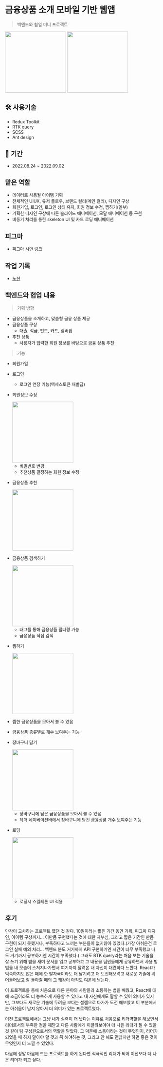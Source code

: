 # 금융상품 소개 모바일 기반 웹앱

> 백엔드와 협업 미니 프로젝트

<div style={{display: "flex"}}>
<image src="https://user-images.githubusercontent.com/90392240/190893467-8a03c0dd-f18f-4647-907a-d824c9c4c993.png" width="200" />
<image src="https://user-images.githubusercontent.com/90392240/190893398-72f70664-b5e5-4aa2-aca6-71393f7a5cfa.png" width="200"/>
</div>

## 🛠 사용기술

- Redux Toolkit
- RTK query
- SCSS
- Ant design

## 📅 기간

- 2022.08.24 ~ 2022.09.02

## 맡은 역할

- 데이터로 사용될 아이템 기획
- 전체적인 UIUX, 유저 플로우, 브랜드 컬러(메인 컬러), 디자인 구상
- 회원가입, 로그인, 로그인 상태 유지, 회원 정보 수정, 찜하기(일부)
- 기획한 디자인 구상에 따른 슬라이드 애니메이션, 모달 애니메이션 등 구현
- 비동기 처리를 통한 skeleton UI 및 카드 로딩 애니메이션

## 피그마

- [피그마 시안 링크](https://www.figma.com/file/dU8vLAjRevb7hmCLzblX4q?embed_host=notion&kind=&node-id=0%3A1&viewer=1)

## 작업 기록

- [노션](https://quickest-asterisk-75d.notion.site/Front-End-4f24f7a994094a8682951692c22e2d08)

## 백엔드와 협업 내용

> 기획 방향

- 금융상품을 소개하고, 맞춤형 금융 상품 제공
- 금융상품 구상
  - 대출, 적금, 펀드, 카드, 멤버쉽
- 추천 상품
  - 사용자가 입력한 회원 정보를 바탕으로 금융 상품 추천

> 기능

- 회원가입
- 로그인

  - 로그인 연장 기능(엑세스토큰 재발급)

- 회원정보 수정

  <image src="https://user-images.githubusercontent.com/90392240/190893576-ae9bab6a-f101-46be-ac4b-4d9d6faa6816.png" width="200" />

  - 비밀번호 변경
  - 추천상품 결정하는 회원 정보 수정

- 금융상품 추천

  <image src="https://user-images.githubusercontent.com/90392240/190893659-040f97c6-f775-4868-86ac-7612d6a9b001.png" width="200" />

- 금융상품 검색하기

  <image src="https://user-images.githubusercontent.com/90392240/190896210-87e45088-f1b9-4274-b3aa-ee43cb591351.gif" width="200" />

  - 태그를 통해 금융상품 필터링 가능
  - 금융상품 직접 검색

- 찜하기

  <image src="https://user-images.githubusercontent.com/90392240/190913655-365ea8b4-4d3e-4fde-b0bf-ba87e3601e41.gif" width="200" />

- 찜한 금융상품을 모아서 볼 수 있음
- 금융상품 종류별로 개수 보여주는 기능

- 장바구니 담기

  <image src="https://user-images.githubusercontent.com/90392240/190898852-3c185eaf-22ce-4738-b8a3-4f7376c87486.gif" width="200" />

  - 장바구니에 담은 금융상품을 모아서 볼 수 있음
  - 헤더 네이베이션바에서 장바구니에 담긴 금융상품 개수 보여주는 기능

- 로딩

  <image src="https://user-images.githubusercontent.com/90392240/190913802-1720bf4d-c725-4d6e-9da2-f880a4293ea2.gif" width="200" />

  - 로딩시 스켈레톤 UI 적용


## 후기

만감이 교차하는 프로젝트 였던 것 같다. 10일이라는 짧은 기간 동안 기획, 피그마 디자인, 아이템 구상까지... 이만큼 구현했다는 것에 대한 자부심, 그리고 짧은 기간인 만큼 구현이 되지 못했거나, 부족하다고 느끼는 부분들이 없지않아 있었다.(가장 아쉬운건 로그인 실패 예외 처리... 백엔드 분도 거기까지 API 구현하기엔 시간이 너무 부족했고 나도 거기까지 공부하기엔 시간이 부족했다.) 그래도 RTK query라는 처음 보는 기술을 잘 쓰기 위해 밤을 새며 문서를 읽고 공부하고 그 내용을 팀원들에게 공유하면서 사용 방법을  내 모습이 스쳐지나가면서 여기까지 달려온 내 자신이 대견하다 느낀다. React가 익숙하지도 않은 때에 한 발자국이라도 더 남기려고 더 도전해보려고 새로운 기술에 뛰어들어보고 잘 돌아갈 때의 그 쾌감이 아직도 여운에 남는다.

이 프로젝트를 통해 처음으로 다른 분야의 사람들과 소통하는 법을 배웠고, React에 대해 조금이라도 더 능숙하게 사용할 수 있다고 내 자신에게도 말할 수 있어 의미가 있지만, 그보다도 새로운 기술에 두려움 보다는 설렘으로 다가가 도전 해보았고 이 부분에서는 아쉬움이 남지 않아서 더 의미가 있는 프로젝트였다.

이전 프로젝트에서는 그냥 내가 실력이 더 낫다는 이유로 처음으로 리더역할을 해보면서 리더로서의 부족한 점을 깨닫고 다른 사람에게 이끌려보아야 더 나은 리더가 될 수 있을 것 같아 팀 구성원으로서의 역할을 맡았다. 그 덕분에 소통이라는 것이 무엇인지, 리더가 되었을 때 하지 말아야 할 것과 꼭 해야하는 것, 그리고 안 해도 괜찮지만 하면 좋은 것이 무엇인지 더 느낄 수 있었다.

다음에 정말 마음에 드는 프로젝트를 하게 된다면 적극적인 리더가 되어 이전보다 더 나은 리더가 되고 싶다.

